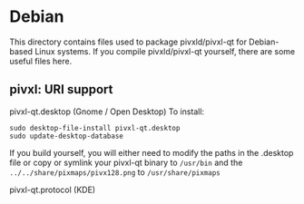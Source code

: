 
Debian
====================
This directory contains files used to package pivxld/pivxl-qt
for Debian-based Linux systems. If you compile pivxld/pivxl-qt yourself, there are some useful files here.

## pivxl: URI support ##


pivxl-qt.desktop  (Gnome / Open Desktop)
To install:

	sudo desktop-file-install pivxl-qt.desktop
	sudo update-desktop-database

If you build yourself, you will either need to modify the paths in
the .desktop file or copy or symlink your pivxl-qt binary to `/usr/bin`
and the `../../share/pixmaps/pivx128.png` to `/usr/share/pixmaps`

pivxl-qt.protocol (KDE)

